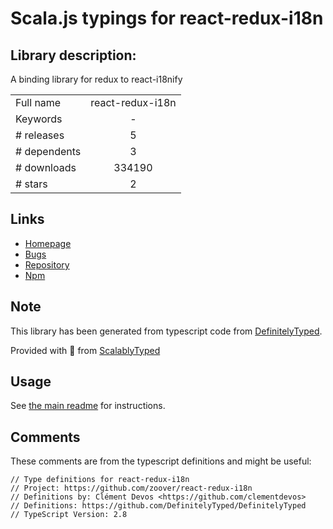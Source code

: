 
# Scala.js typings for react-redux-i18n


## Library description:
A binding library for redux to react-i18nify

|                    |                 |
| ------------------ | :-------------: |
| Full name          | react-redux-i18n |
| Keywords           | - |
| # releases         | 5 |
| # dependents       | 3 |
| # downloads        | 334190 |
| # stars            | 2 |

## Links
- [Homepage](https://github.com/zoover/react-redux-i18n#readme)
- [Bugs](https://github.com/zoover/react-redux-i18n/issues)
- [Repository](https://github.com/zoover/react-redux-i18n)
- [Npm](https://www.npmjs.com/package/react-redux-i18n)
    


## Note
This library has been generated from typescript code from [DefinitelyTyped](https://definitelytyped.org).

Provided with :purple_heart: from [ScalablyTyped](https://github.com/oyvindberg/ScalablyTyped)

## Usage
See [the main readme](../../readme.md) for instructions.

## Comments

These comments are from the typescript definitions and might be useful:
```
// Type definitions for react-redux-i18n
// Project: https://github.com/zoover/react-redux-i18n
// Definitions by: Clément Devos <https://github.com/clementdevos>
// Definitions: https://github.com/DefinitelyTyped/DefinitelyTyped
// TypeScript Version: 2.8

```

